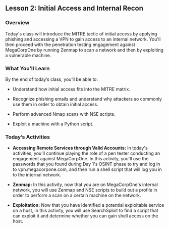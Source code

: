 ## Lesson 2: Initial Access and Internal Recon 
 
### Overview

Today's class will introduce the MITRE tactic of initial access by applying phishing and accessing a VPN to gain access to an internal network. You'll then proceed with the penetration testing engagement against MegaCorpOne by running Zenmap to scan a network and then by exploiting a vulnerable machine.
 
### What You’ll Learn
 
By the end of today’s class, you’ll be able to:
 
* Understand how initial access fits into the MITRE matrix.

* Recognize phishing emails and understand why attackers so commonly use them in order to obtain initial access.

* Perform advanced Nmap scans with NSE scripts.

* Exploit a machine with a Python script.

### Today’s Activities

* **Accessing Remote Services through Valid Accounts:** In today's activities, you'll continue playing the role of a pen tester conducting an engagement against MegaCorpOne. In this activity, you'll use the passwords that you found during Day 1's OSINT phase to try and log in to vpn.megacorpone.com, and then run a shell script that will log you in to the internal network.

* **Zenmap:** In this activity, now that you are on MegaCorpOne's internal network, you will use Zenmap and NSE scripts to build out a profile in order to perform a scan on a certain machine on the network.

* **Exploitation:** Now that you have identified a potential exploitable service on a host, in this activity, you will use SearchSploit to find a script that can exploit it and determine whether you can gain shell access on the host.
